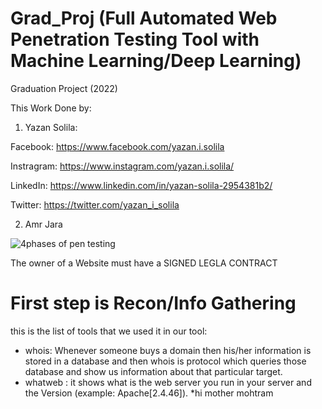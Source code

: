 # Grad_Proj (Full Automated Web Penetration Testing Tool with Machine Learning/Deep Learning)
Graduation Project (2022)

This Work Done by:

1) Yazan Solila:

Facebook: https://www.facebook.com/yazan.i.solila

Instragram: https://www.instagram.com/yazan.i.solila/

LinkedIn: https://www.linkedin.com/in/yazan-solila-2954381b2/

Twitter: https://twitter.com/yazan_i_solila

2) Amr Jara


![4phases of pen testing](https://user-images.githubusercontent.com/72103457/182890074-f80a91a3-b8ec-4b97-aa6c-24a5011d7a84.jpg)

The owner of a Website must have a SIGNED LEGLA CONTRACT

# First step is Recon/Info Gathering

this is the list of tools that we used it in our tool:

* whois: Whenever someone buys a domain then his/her information is stored in a database and then whois is protocol which queries those database and show us information about that particular target.
* whatweb : it shows what is the web server you run in your server and the Version (example: Apache[2.4.46]).
*hi mother mohtram
